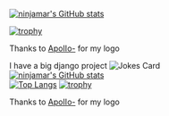 [![ninjamar's GitHub stats](https://github-readme-stats.vercel.app/api?username=ninjamar)](https://github.com/anuraghazra/github-readme-stats)

[![trophy](https://github-profile-trophy.vercel.app/?username=ninjamar)](https://github.com/ryo-ma/github-profile-trophy)

Thanks to [ApoIIo-](https://scratch.mit.edu/users/ApoIIo-) for my logo

I have a big django project
![Jokes Card](https://readme-jokes.vercel.app/api)
<br>
[![ninjamar's GitHub stats](https://github-readme-stats.vercel.app/api?username=ninjamar&count_private=true)](https://github.com/anuraghazra/github-readme-stats)
<br>
[![Top Langs](https://github-readme-stats.vercel.app/api/top-langs/?username=ninjamar&langs_count=10&layout=compact)](https://github.com/anuraghazra/github-readme-stats)
[![trophy](https://github-profile-trophy.vercel.app/?username=ninjamar)](https://github.com/ryo-ma/github-profile-trophy)

Thanks to [ApoIIo-](https://scratch.mit.edu/users/ApoIIo-) for my logo
